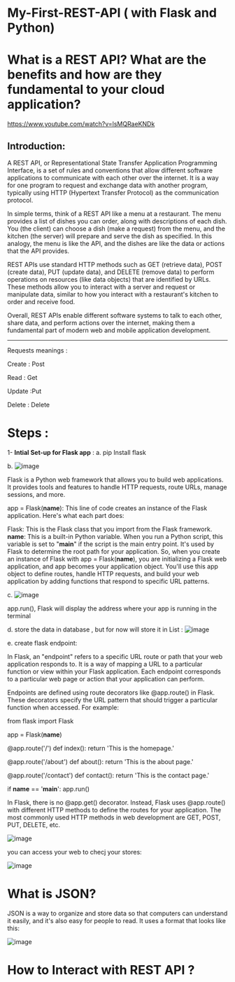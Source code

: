 # My-First-REST-API ( with Flask and Python)

# What is a REST API? What are the benefits and how are they fundamental to your cloud application? 

https://www.youtube.com/watch?v=lsMQRaeKNDk

## Introduction:

A REST API, or Representational State Transfer Application Programming Interface, is a set of rules and conventions that allow different software applications to communicate with each other over the internet.
It is a way for one program to request and exchange data with another program, typically using HTTP (Hypertext Transfer Protocol) as the communication protocol.

In simple terms, think of a REST API like a menu at a restaurant. The menu provides a list of dishes you can order, along with descriptions of each dish. You (the client) can choose a dish (make a request) from the menu, and the kitchen (the server) will prepare and serve the dish as specified. In this analogy, the menu is like the API, and the dishes are like the data or actions that the API provides.

REST APIs use standard HTTP methods such as GET (retrieve data), POST (create data), PUT (update data), and DELETE (remove data) to perform operations on resources (like data objects) that are identified by URLs. These methods allow you to interact with a server and request or manipulate data, similar to how you interact with a restaurant's kitchen to order and receive food.

Overall, REST APIs enable different software systems to talk to each other, share data, and perform actions over the internet, making them a fundamental part of modern web and mobile application development.


-----------------------------------------------------------
Requests meanings :

Create :  Post

Read :  Get 

Update :Put 

Delete : Delete 


# Steps :

1- **Intial Set-up for Flask app** :
a. pip Install flask 

b. ![image](https://github.com/MennatullahShazly/My-First-REST-API/assets/79003543/e0e8e722-83fc-42f9-9523-2b8484659d2e)

Flask is a Python web framework that allows you to build web applications. It provides tools and features to handle HTTP requests, route URLs, manage sessions, and more.

app = Flask(__name__): This line of code creates an instance of the Flask application. Here's what each part does:

Flask: This is the Flask class that you import from the Flask framework.
__name__: This is a built-in Python variable. When you run a Python script, this variable is set to "__main__" if the script is the main entry point. It's used by Flask to determine the root path for your application.
So, when you create an instance of Flask with app = Flask(__name__), you are initializing a Flask web application, and app becomes your application object. You'll use this app object to define routes, handle HTTP requests, and build your web application by adding functions that respond to specific URL patterns.

c. ![image](https://github.com/MennatullahShazly/My-First-REST-API/assets/79003543/fec5965a-dcb6-4dd5-a3d7-d82292327969)

app.run(), Flask will display the address where your app is running in the terminal

d. store the data in database , but for now will store it in List :
![image](https://github.com/MennatullahShazly/My-First-REST-API/assets/79003543/645db78f-738b-49a0-8c31-a71ec81dd7d7)

e. create flask endpoint:

In Flask, an "endpoint" refers to a specific URL route or path that your web application responds to. It is a way of mapping a URL to a particular function or view within your Flask application. Each endpoint corresponds to a particular web page or action that your application can perform.

Endpoints are defined using route decorators like @app.route() in Flask. These decorators specify the URL pattern that should trigger a particular function when accessed. For example:

from flask import Flask

app = Flask(__name__)

@app.route('/')
def index():
    return 'This is the homepage.'

@app.route('/about')
def about():
    return 'This is the about page.'

@app.route('/contact')
def contact():
    return 'This is the contact page.'

if __name__ == '__main__':
    app.run()


In Flask, there is no @app.get() decorator. Instead, Flask uses @app.route() with different HTTP methods to define the routes for your application. The most commonly used HTTP methods in web development are GET, POST, PUT, DELETE, etc.

![image](https://github.com/MennatullahShazly/My-First-REST-API/assets/79003543/3e49f98a-bc6f-4717-acf1-71d169e8d718)

you can access your web to checj your stores:

![image](https://github.com/MennatullahShazly/My-First-REST-API/assets/79003543/b2dcbf13-d377-4e24-bdeb-042963a42119)



# What is JSON?
JSON is a way to organize and store data so that computers can understand it easily, and it's also easy for people to read. It uses a format that looks like this:

![image](https://github.com/MennatullahShazly/My-First-REST-API/assets/79003543/0da12f6f-5f5e-4f02-b3b8-f49219a79c61)


# How to Interact with REST API ?








